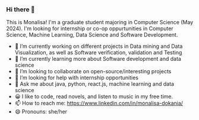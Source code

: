 ### Hi there 👋

This is Monalisa! I'm a graduate student majoring in Computer Science (May 2024). I'm looking for internship or co-op oppurtunities in Computer Science, Machine Learning, Data Science and Software Development.

- 🔭 I’m currently working on different projects in Data mining and Data Visualization, as well as Software verification, validation and Testing
- 🌱 I’m currently learning more about Software development and data science
- 👯 I’m looking to collaborate on open-source/interesting projects
- 🤔 I’m looking for help with internship opportunities
- 💬 Ask me about java, python, react.js, machine learning and data science
- 😀 I like to code, read novels, and listen to music in my free time.
- 📫 How to reach me: https://www.linkedin.com/in/monalisa-dokania/
- 😄 Pronouns: she/her
